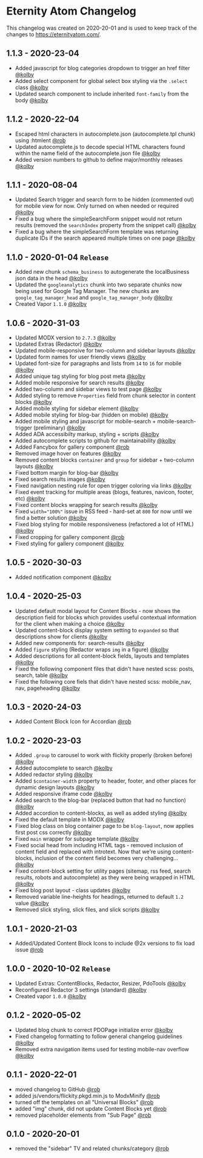 # Eternity Atom Changelog
This changelog was created on 2020-20-01 and is used to keep track of the changes to https://eternityatom.com/.

## 1.1.3 - 2020-23-04
- Added javascript for blog categories dropdown to trigger an href filter [@kolby](https://github.com/kolbykruger)
- Added select component for global select box styling via the `.select` class [@kolby](https://github.com/kolbykruger)
- Updated search component to include inherited `font-family` from the body [@kolby](https://github.com/kolbykruger)

## 1.1.2 - 2020-22-04
- Escaped html characters in autocomplete.json (autocomplete.tpl chunk) using :htmlent [@rob](https://github.com/robliberty)
- Updated autocomplete.js to decode special HTML characters found within the name field of the autocomplete.json file [@kolby](https://github.com/kolbykruger)
- Added version numbers to github to define major/monthly releases [@kolby](https://github.com/kolbykruger)

## 1.1.1 - 2020-08-04
- Updated Search trigger and search form to be hidden (commented out) for mobile view for now. Only turned on when needed or required [@kolby](https://github.com/kolbykruger)
- Fixed a bug where the simpleSearchForm snippet would not return results (removed the `searchIndex` property from the snippet call) [@kolby](https://github.com/kolbykruger)
- Fixed a bug where the simpleSearchForm template was returning duplicate IDs if the search appeared multiple times on one page [@kolby](https://github.com/kolbykruger)

## 1.1.0 - 2020-01-04 `Release`
- Added new chunk `schema_business` to autogenerate the localBusiness json data in the head [@kolby](https://github.com/kolbykruger)
- Updated the `googleanalytics` chunk into two separate chunks now being used for Google Tag Manager. The new chunks are `google_tag_manager_head` and `google_tag_manager_body` [@kolby](https://github.com/kolbykruger)
- Created Vapor `1.1.0` [@kolby](https://github.com/kolbykruger)

## 1.0.6 - 2020-31-03
- Updated MODX version to `2.7.3` [@kolby](https://github.com/kolbykruger)
- Updated Extras (Redactor) [@kolby](https://github.com/kolbykruger)
- Updated mobile-responsive for two-column and sidebar layouts [@kolby](https://github.com/kolbykruger)
- Updated form names for user friendly views [@kolby](https://github.com/kolbykruger)
- Updated font-size for paragraphs and lists from `14` to `16` for mobile [@kolby](https://github.com/kolbykruger)
- Added unique tag styling for blog post meta [@kolby](https://github.com/kolbykruger)
- Added mobile responsive for search results [@kolby](https://github.com/kolbykruger)
- Added two-column and sidebar views to test page [@kolby](https://github.com/kolbykruger)
- Added styling to remove `Properties` field from chunk selector in content blocks [@kolby](https://github.com/kolbykruger)
- Added mobile styling for sidebar element [@kolby](https://github.com/kolbykruger)
- Added mobile styling for blog-bar (hidden on mobile) [@kolby](https://github.com/kolbykruger)
- Added mobile styling and javascript for mobile-search + mobile-search-trigger (preliminary) [@kolby](https://github.com/kolbykruger)
- Added ADA accessibilty markup, styling + scripts [@kolby](https://github.com/kolbykruger)
- Added autocomplete scripts to github for maintainability [@kolby](https://github.com/kolbykruger)
- Added Fancybox for gallery component [@rob](https://github.com/robliberty)
- Removed image hover on features [@kolby](https://github.com/kolbykruger)
- Removed content blocks `container` and `group` for sidebar + two-column layouts [@kolby](https://github.com/kolbykruger)
- Fixed bottom margin for blog-bar [@kolby](https://github.com/kolbykruger)
- Fixed search results images [@kolby](https://github.com/kolbykruger)
- Fixed navigation nesting rule for open trigger coloring via links [@kolby](https://github.com/kolbykruger)
- Fixed event tracking for multiple areas (blogs, features, navicon, footer, etc) [@kolby](https://github.com/kolbykruger)
- Fixed content blocks wrapping for search results [@kolby](https://github.com/kolbykruger)
- Fixed `width="100%"` issue in RSS feed - hard-set at `800` for now until we find a better solution [@kolby](https://github.com/kolbykruger)
- Fixed blog styling for mobile responsiveness (refactored a lot of HTML) [@kolby](https://github.com/kolbykruger)
- Fixed cropping for gallery component [@rob](https://github.com/robliberty)
- Fixed styling for gallery component [@kolby](https://github.com/kolbykruger)

## 1.0.5 - 2020-30-03
- Added notification component [@kolby](https://github.com/kolbykruger)

## 1.0.4 - 2020-25-03
- Updated default modal layout for Content Blocks - now shows the description field for blocks which provides useful contextual information for the client when making a choice [@kolby](https://github.com/kolbykruger)
- Updated content-block display system setting to `expanded` so that descriptions show for clients [@kolby](https://github.com/kolbykruger)
- Added new components for: search-results [@kolby](https://github.com/kolbykruger)
- Added `figure` styling (Redactor wraps `img` in a figure) [@kolby](https://github.com/kolbykruger)
- Added descriptions for all content-block fields, layouts and templates [@kolby](https://github.com/kolbykruger)
- Fixed the following component files that didn't have nested scss: posts, search, table [@kolby](https://github.com/kolbykruger)
- Fixed the following core fiels that didn't have nested scss: mobile_nav, nav, pageheading [@kolby](https://github.com/kolbykruger)

## 1.0.3 - 2020-24-03
- Added Content Block Icon for Accordian [@rob](https://github.com/robliberty)

## 1.0.2 - 2020-23-03
- Added `.group` to carousel to work with flickity properly (broken before) [@kolby](https://github.com/kolbykruger)
- Added autocomplete to search [@kolby](https://github.com/kolbykruger)
- Added redactor styling [@kolby](https://github.com/kolbykruger)
- Added `$container-width` property to header, footer, and other places for dynamic design layouts [@kolby](https://github.com/kolbykruger)
- Added responsive iframe code [@kolby](https://github.com/kolbykruger)
- Added search to the blog-bar (replaced button that had no function) [@kolby](https://github.com/kolbykruger)
- Added accordion to content-blocks, as well as added styling [@kolby](https://github.com/kolbykruger)
- Fixed the default template in MODX [@kolby](https://github.com/kolbykruger)
- Fixed blog class on blog container page to be `blog-layout`, now applies first post css correctly [@kolby](https://github.com/kolbykruger)
- Fixed `main` wrapper for subpage template [@kolby](https://github.com/kolbykruger)
- Fixed social head from including HTML tags - removed inclusion of content field and replaced with introtext. Now that we're using content-blocks, inclusion of the content field becomes very challenging... [@kolby](https://github.com/kolbykruger)
- Fixed content-block setting for utility pages (sitemap, rss feed, search results, robots and autocomplete) as they were being wrapped in HTML [@kolby](https://github.com/kolbykruger)
- Fixed blog post layout - class updates [@kolby](https://github.com/kolbykruger)
- Removed variable line-heights for headings, returned to default `1.2` value [@kolby](https://github.com/kolbykruger)
- Removed slick styling, slick files, and slick scripts [@kolby](https://github.com/kolbykruger)

## 1.0.1 - 2020-21-03
- Added/Updated Content Block Icons to include @2x versions to fix load issue [@rob](https://github.com/robliberty)

## 1.0.0 - 2020-10-02 `Release`
- Updated Extras: ContentBlocks, Redactor, Resizer, PdoTools [@kolby](https://github.com/kolbykruger)
- Reconfigured Redactor 3 settings (standard) [@kolby](https://github.com/kolbykruger)
- Created vapor `1.0.0` [@kolby](https://github.com/kolbykruger)

## 0.1.2 - 2020-05-02
- Updated blog chunk to correct PDOPage initialize error [@kolby](https://github.com/kolbykruger)
- Fixed changelog formatting to follow general changelog guidelines [@kolby](https://github.com/kolbykruger)
- Removed extra navigation items used for testing mobile-nav overflow [@kolby](https://github.com/kolbykruger)

## 0.1.1 - 2020-22-01
- moved changelog to GitHub [@rob](https://github.com/robliberty)
- added js/vendors/flickity.pkgd.min.js to ModxMinify [@rob](https://github.com/robliberty)
- turned off the templates on all "Universal Blocks" [@rob](https://github.com/robliberty)
- added "img" chunk, did not update Content Blocks yet [@rob](https://github.com/robliberty)
- removed placeholder elements from "Sub Page" [@rob](https://github.com/robliberty)

## 0.1.0 - 2020-20-01
- removed the "sidebar" TV and related chunks/category [@rob](https://github.com/robliberty)
